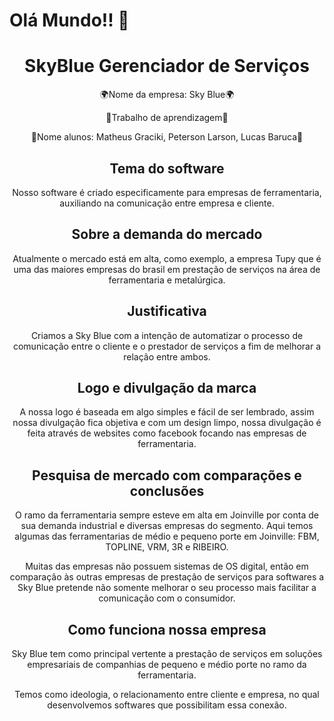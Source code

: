 # Olá Mundo!!  👋

<h1 align="center">SkyBlue Gerenciador de Serviços</h1>

<p align="center">🌍Nome da empresa: Sky Blue🌍</p>
<p align="center">🚀Trabalho de aprendizagem🚀</p>
<p align="center">👥Nome alunos: Matheus Graciki, Peterson Larson, Lucas Baruca👥</p>


<h2 align="center">Tema do software</h2>
<p align="center">Nosso software é criado especificamente para empresas de ferramentaria, auxiliando na comunicação entre empresa e cliente.</p>


<h2 align="center">Sobre a demanda do mercado</h2>
<p align="center">Atualmente o mercado está em alta, como exemplo, a empresa Tupy que é uma das maiores empresas do brasil em prestação de serviços na área de ferramentaria e metalúrgica.</p>

<h2 align="center">Justificativa</h2>
<p align="center">Criamos a Sky Blue com a intenção de automatizar o processo de comunicação entre o cliente e o prestador de serviços a fim de melhorar a relação entre ambos.</p> 

<h2 align="center">Logo e divulgação da marca</h2>
<p align="center">A nossa logo é baseada em algo simples e fácil de ser lembrado, assim nossa divulgação fica objetiva e com um design limpo, nossa divulgação é feita através de websites como facebook focando nas empresas de ferramentaria.</p>  

<h2 align="center">Pesquisa de mercado com comparações e conclusões</h2>
<p align="center">O ramo da ferramentaria sempre esteve em alta em Joinville por conta de sua demanda industrial e diversas empresas do segmento. Aqui temos algumas das ferramentarias de médio e pequeno porte em Joinville: FBM, TOPLINE, VRM, 3R e RIBEIRO.

<p align="center">Muitas das empresas não possuem sistemas de OS digital, então em comparação às outras empresas de prestação de serviços para softwares a Sky Blue pretende não somente melhorar o seu processo mais facilitar a comunicação com o consumidor.</p>

<h2 align="center">Como funciona nossa empresa</h2>
<p align="center">Sky Blue tem como principal vertente a prestação de serviços em soluções empresariais de companhias de pequeno e médio porte no ramo da ferramentaria.

<p align="center">Temos como ideologia, o relacionamento entre cliente e empresa, no qual desenvolvemos softwares que possibilitam essa conexão.</p>

